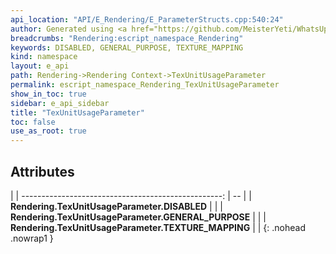 ```yaml
---
api_location: "API/E_Rendering/E_ParameterStructs.cpp:540:24"
author: Generated using <a href="https://github.com/MeisterYeti/WhatsUpDoc">WhatsUpDoc</a>
breadcrumbs: "Rendering:escript_namespace_Rendering"
keywords: DISABLED, GENERAL_PURPOSE, TEXTURE_MAPPING
kind: namespace
layout: e_api
path: Rendering->Rendering Context->TexUnitUsageParameter
permalink: escript_namespace_Rendering_TexUnitUsageParameter
show_in_toc: true
sidebar: e_api_sidebar
title: "TexUnitUsageParameter"
toc: false
use_as_root: true
---
```


## Attributes

|
| --------------------------------------------------: | -- | 
| **Rendering.TexUnitUsageParameter.DISABLED**        |  | 
| **Rendering.TexUnitUsageParameter.GENERAL_PURPOSE** |  | 
| **Rendering.TexUnitUsageParameter.TEXTURE_MAPPING** |  | 
{: .nohead .nowrap1 }

